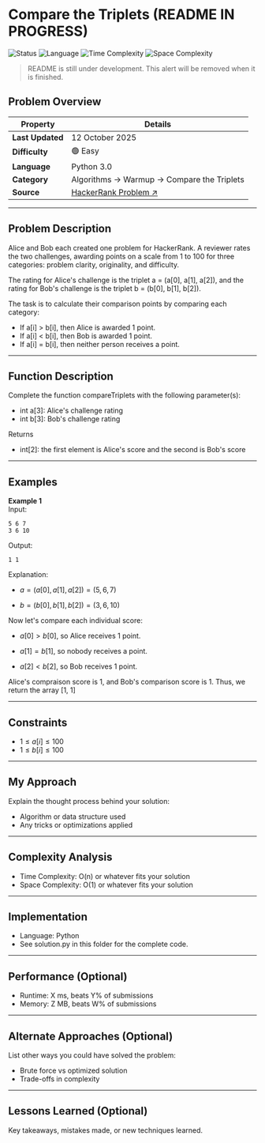 # Compare the Triplets (README IN PROGRESS)

![Status](https://img.shields.io/badge/Status-Solved-brightgreen)
![Language](https://img.shields.io/badge/Language-Python-blue)
![Time Complexity](https://img.shields.io/badge/Time%20Complexity-O(n)-beige)
![Space Complexity](https://img.shields.io/badge/Space%20Complexity-O(n)-9cf)

> README is still under development. This alert will be removed when it is finished.

## Problem Overview

| Property | Details |
|----------|---------|
| **Last Updated** | 12 October 2025 |
| **Difficulty** | 🟢 Easy |
| **Language** | Python 3.0 |
| **Category** | Algorithms → Warmup → Compare the Triplets |
| **Source** | [HackerRank Problem ↗](https://www.hackerrank.com/challenges/compare-the-triplets/problem) |

---

## Problem Description
Alice and Bob each created one problem for HackerRank. A reviewer rates the two challenges, awarding points on a scale from 1 to 100 for three categories: problem clarity, originality, and difficulty.

The rating for Alice's challenge is the triplet a = (a[0], a[1], a[2]), and the rating for Bob's challenge is the triplet b = (b[0], b[1], b[2]).

The task is to calculate their comparison points by comparing each category:
* If a[i] > b[i], then Alice is awarded 1 point.
* If a[i] < b[i], then Bob is awarded 1 point.
* If a[i] = b[i], then neither person receives a point.

---

## Function Description
Complete the function compareTriplets with the following parameter(s):

* int a[3]: Alice's challenge rating
* int b[3]: Bob's challenge rating

Returns

* int[2]: the first element is Alice's score and the second is Bob's score

---

## Examples
**Example 1**  
Input: <br/>
```
5 6 7
3 6 10
```

Output: <br/>
```
1 1
```

Explanation:
* $a = (a[0],a[1],a[2]) = (5, 6, 7)$

* $b = (b[0],b[1],b[2]) = (3, 6, 10)$

Now let's compare each individual score:
* $a[0] > b[0]$, so Alice receives 1 point.

* $a[1] = b[1]$, so nobody receives a point.

* $a[2] < b[2]$, so Bob receives 1 point.

Alice's compraison score is 1, and Bob's comparison score is 1. Thus, we return the array [1, 1]

---

## Constraints
* $1 \leq a[i] \leq 100$
* $1 \leq b[i] \leq 100$

---

## My Approach
Explain the thought process behind your solution:
* Algorithm or data structure used
* Any tricks or optimizations applied

---

## Complexity Analysis
* Time Complexity: O(n) or whatever fits your solution
* Space Complexity: O(1) or whatever fits your solution

---

## Implementation
* Language: Python
* See solution.py in this folder for the complete code.

---

## Performance (Optional)
* Runtime: X ms, beats Y% of submissions
* Memory: Z MB, beats W% of submissions

---

## Alternate Approaches (Optional)
List other ways you could have solved the problem:
* Brute force vs optimized solution
* Trade-offs in complexity

---

## Lessons Learned (Optional)
Key takeaways, mistakes made, or new techniques learned.
